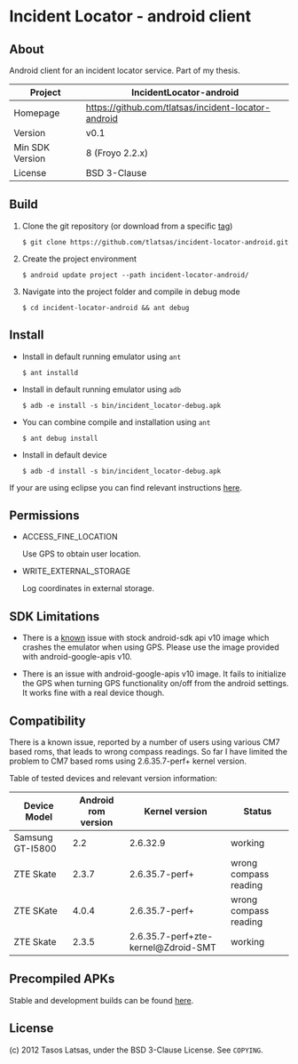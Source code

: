 Incident Locator - android client
=================================

About
-----

Android client for an incident locator service. Part of my thesis.


| Project          | IncidentLocator-android
|------------------|-----------------------------------------------------
| Homepage         | https://github.com/tlatsas/incident-locator-android
| Version          | v0.1
| Min SDK Version  | 8 (Froyo 2.2.x)
| License          | BSD 3-Clause


Build
-----

1. Clone the git repository (or download from a specific [tag][1])

    `$ git clone https://github.com/tlatsas/incident-locator-android.git`

2. Create the project environment

    `$ android update project --path incident-locator-android/`

3. Navigate into the project folder and compile in debug mode

    `$ cd incident-locator-android && ant debug`


Install
-------

* Install in default running emulator using `ant`

    `$ ant installd`

* Install in default running emulator using `adb`

    `$ adb -e install -s bin/incident_locator-debug.apk`

* You can combine compile and installation using `ant`

    `$ ant debug install`

* Install in default device

    `$ adb -d install -s bin/incident_locator-debug.apk`


If your are using eclipse you can find relevant instructions [here][2].


Permissions
-----------

* ACCESS_FINE_LOCATION

    Use GPS to obtain user location.

* WRITE_EXTERNAL_STORAGE

    Log coordinates in external storage.


SDK Limitations
---------------

* There is a [known][3] issue with stock android-sdk api v10 image which
crashes the emulator when using GPS. Please use the image provided with
android-google-apis v10.

* There is an issue with android-google-apis v10 image. It fails to
initialize the GPS when turning GPS functionality on/off from the
android settings. It works fine with a real device though.


Compatibility
-------------

There is a known issue, reported by a number of users using various CM7 based roms, that
leads to wrong compass readings. So far I have limited the problem to CM7 based roms
using 2.6.35.7-perf+ kernel version.

Table of tested devices and relevant version information:

| Device Model     | Android rom version | Kernel version                     | Status
|------------------|---------------------|------------------------------------|----------------------
| Samsung GT-I5800 | 2.2                 | 2.6.32.9                           | working
| ZTE Skate        | 2.3.7               | 2.6.35.7-perf+                     | wrong compass reading
| ZTE SKate        | 4.0.4               | 2.6.35.7-perf+                     | wrong compass reading
| ZTE Skate        | 2.3.5               | 2.6.35.7-perf+zte-kernel@Zdroid-SMT| working


Precompiled APKs
----------------

Stable and development builds can be found [here][4].


License
-------
(c) 2012 Tasos Latsas, under the BSD 3-Clause License. See `COPYING`.


[1]: https://github.com/tlatsas/incident-locator-android/tags
[2]: http://developer.android.com/tools/building/building-eclipse.html
[3]: http://code.google.com/p/android/issues/detail?id=13015
[4]: http://dl.0dev.it/incident-locator-apks/
